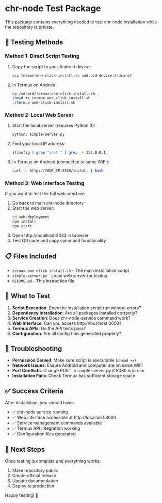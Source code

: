 # chr-node Test Package

This package contains everything needed to test chr-node installation while the repository is private.

## 🧪 Testing Methods

### Method 1: Direct Script Testing

1. Copy the script to your Android device:
   ```bash
   scp termux-one-click-install.sh android-device:/sdcard/
   ```

2. In Termux on Android:
   ```bash
   cp /sdcard/termux-one-click-install.sh .
   chmod +x termux-one-click-install.sh
   ./termux-one-click-install.sh
   ```

### Method 2: Local Web Server

1. Start the local server (requires Python 3):
   ```bash
   python3 simple-server.py
   ```

2. Find your local IP address:
   ```bash
   ifconfig | grep "inet " | grep -v 127.0.0.1
   ```

3. In Termux on Android (connected to same WiFi):
   ```bash
   curl -L http://YOUR_IP:8080/install | bash
   ```

### Method 3: Web Interface Testing

If you want to test the full web interface:

1. Go back to main chr-node directory
2. Start the web server:
   ```bash
   cd web-deployment
   npm install
   npm start
   ```
3. Open http://localhost:3333 in browser
4. Test QR code and copy command functionality

## 📋 Files Included

- `termux-one-click-install.sh` - The main installation script
- `simple-server.py` - Local web server for testing
- `README.md` - This instruction file

## 🎯 What to Test

1. **Script Execution**: Does the installation script run without errors?
2. **Dependency Installation**: Are all packages installed correctly?
3. **Service Creation**: Does chr-node-service command work?
4. **Web Interface**: Can you access http://localhost:3000?
5. **Termux APIs**: Do the API tests pass?
6. **Configuration**: Are all config files generated properly?

## 🐛 Troubleshooting

- **Permission Denied**: Make sure script is executable (`chmod +x`)
- **Network Issues**: Ensure Android and computer are on same WiFi
- **Port Conflicts**: Change PORT in simple-server.py if 8080 is in use
- **Installation Fails**: Check Termux has sufficient storage space

## ✅ Success Criteria

After installation, you should have:
- ✅ chr-node service running
- ✅ Web interface accessible at http://localhost:3000
- ✅ Service management commands available
- ✅ Termux API integration working
- ✅ Configuration files generated

## 🚀 Next Steps

Once testing is complete and everything works:
1. Make repository public
2. Create official release
3. Update documentation
4. Deploy to production

Happy testing! 🧪
